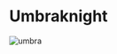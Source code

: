 # Umbraknight
![umbra](https://github.com/user-attachments/assets/2c9597b1-c359-4a39-b934-dba0e3f427d6)
